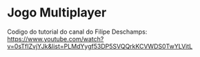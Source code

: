 # Jogo Multiplayer

Codigo do tutorial do canal do Filipe Deschamps: 
https://www.youtube.com/watch?v=0sTfIZvjYJk&list=PLMdYygf53DP5SVQQrkKCVWDS0TwYLVitL
